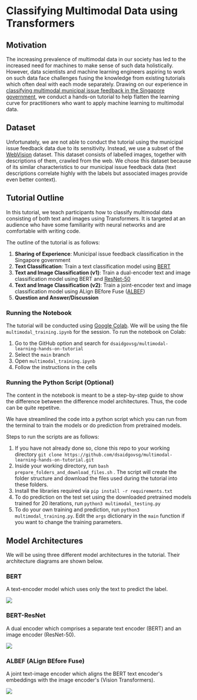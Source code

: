 # Classifying Multimodal Data using Transformers

## Motivation
The increasing prevalence of multimodal data in our society has led to the increased need for machines to make sense of such data holistically. However, data scientists and machine learning engineers aspiring to work on such data face challenges fusing the knowledge from existing tutorials which often deal with each mode separately. Drawing on our experience in [classifying multimodal municipal issue feedback in the Singapore government](https://medium.com/dsaid-govtech/training-the-oneservice-chatbot-to-analyse-feedback-on-municipal-issues-using-natural-language-4302aa5a3946), we conduct a hands-on tutorial to help flatten the learning curve for practitioners who want to apply machine learning to multimodal data.

## Dataset
Unfortunately, we are not able to conduct the tutorial using the municipal issue feedback data due to its sensitivity. Instead, we use a subset of the [WebVision](https://data.vision.ee.ethz.ch/cvl/webvision/dataset2017.html) dataset. This dataset consists of labelled images, together with descriptions of them, crawled from the web. We chose this dataset because of its similar characteristics to our municipal issue feedback data (text descriptions correlate highly with the labels but associated images provide even better context).

## Tutorial Outline
In this tutorial, we teach participants how to classify multimodal data consisting of both text and images using Transformers. It is targeted at an audience who have some familiarity with neural networks and are comfortable with writing code.

The outline of the tutorial is as follows:
1. **Sharing of Experience**: Municipal issue feedback classification in the Singapore government
2. **Text Classification**: Train a text classification model using [BERT](https://arxiv.org/abs/1810.04805)
3. **Text and Image Classification (v1)**: Train a dual-encoder text and image classification model using BERT and [ResNet-50](https://arxiv.org/abs/1512.03385)
4. **Text and Image Classification (v2)**: Train a joint-encoder text and image classification model using ALign BEfore Fuse ([ALBEF](https://github.com/salesforce/ALBEF))
5. **Question and Answer/Discussion**

### Running the Notebook
The tutorial will be conducted using [Google Colab](https://colab.research.google.com/). We will be using the file `multimodal_training.ipynb` for the session. To run the notebook on Colab: 
1. Go to the GitHub option and search for `dsaidgovsg/multimodal-learning-hands-on-tutorial`
2. Select the `main` branch
3. Open `multimodal_training.ipynb`
4. Follow the instructions in the cells


### Running the Python Script (Optional)
The content in the notebook is meant to be a step-by-step guide to show the difference between the difference model architectures. Thus, the code can be quite repetitve.

We have streamlined the code into a python script which you can run from the terminal to train the models or do prediction from pretrained models. 

Steps to run the scripts are as follows:
1. If you have not already done so, clone this repo to your working directory `git clone https://github.com/dsaidgovsg/multimodal-learning-hands-on-tutorial.git`
2. Inside your working directory, run `bash prepare_folders_and_download_files.sh` . The script will create the folder structure and download the files used during the tutorial into these folders.
3. Install the libraries required via `pip install -r requirements.txt`
4. To do prediction on the test set using the downloaded pretrained models trained for 20 iterations, run `python3 multimodal_testing.py`
5. To do your own training and prediction, run `python3 multimodal_training.py`. Edit the `args` dictionary in the `main` function if you want to change the training parameters.


## Model Architectures
We will be using three different model architectures in the tutorial. Their architecture diagrams are shown below.

### BERT
A text-encoder model which uses only the text to predict the label.

![](https://drive.google.com/uc?export=view&id=180SkYMnUbLJCF5gcRaVGNy6wa7boMeCG)


### BERT-ResNet
A dual encoder which comprises a separate text encoder (BERT) and an image encoder (ResNet-50).

![](https://drive.google.com/uc?export=view&id=1JIQ4ugkqFRv5pRV4HKJampR66Bg9U_ff)


### ALBEF (ALign BEfore Fuse)
A joint text-image encoder which aligns the BERT text encoder's embeddings with the image encoder's (Vision Transformers).

![](https://drive.google.com/uc?export=view&id=1DbSpVq6BLaF_RNfjg58W3q7Nhy-DJOnj)
